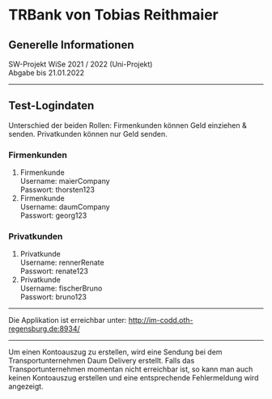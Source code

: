 # TRBank von Tobias Reithmaier

## Generelle Informationen

SW-Projekt WiSe 2021 / 2022 (Uni-Projekt) <br />
Abgabe bis 21.01.2022

***

## Test-Logindaten

Unterschied der beiden Rollen: Firmenkunden können Geld einziehen & senden. Privatkunden können nur Geld senden.

### Firmenkunden

1. Firmenkunde <br />
   Username: maierCompany <br />
   Passwort: thorsten123
2. Firmenkunde <br />
   Username: daumCompany <br />
   Passwort: georg123

### Privatkunden

1. Privatkunde <br />
   Username: rennerRenate <br />
   Passwort: renate123
2. Privatkunde <br />
   Username: fischerBruno <br />
   Passwort: bruno123 <br />

***

Die Applikation ist erreichbar unter: http://im-codd.oth-regensburg.de:8934/

***

Um einen Kontoauszug zu erstellen, wird eine Sendung bei dem Transportunternehmen Daum Delivery erstellt. Falls das
Transportunternehmen momentan nicht erreichbar ist, so kann man auch keinen Kontoauszug erstellen und eine entsprechende
Fehlermeldung wird angezeigt.
